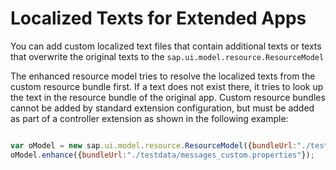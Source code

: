 <!-- loio2edc3f99883e4a068f040d9e844f14fa -->

# Localized Texts for Extended Apps

You can add custom localized text files that contain additional texts or texts that overwrite the original texts to the `sap.ui.model.resource.ResourceModel` 

The enhanced resource model tries to resolve the localized texts from the custom resource bundle first. If a text does not exist there, it tries to look up the text in the resource bundle of the original app. Custom resource bundles cannot be added by standard extension configuration, but must be added as part of a controller extension as shown in the following example:

```js

var oModel = new sap.ui.model.resource.ResourceModel({bundleUrl:"./testdata/messages.properties"});
oModel.enhance({bundleUrl:"./testdata/messages_custom.properties"});
```

